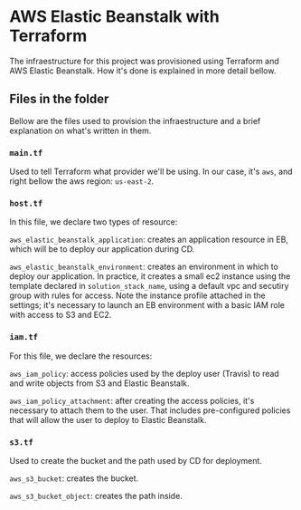 # AWS Elastic Beanstalk with Terraform

The infraestructure for this project was provisioned using Terraform and AWS Elastic Beanstalk. How it's done is explained in more detail bellow.

## Files in the folder

Bellow are the files used to provision the infraestructure and a brief explanation on what's written in them.

### `main.tf`

Used to tell Terraform what provider we'll be using. In our case, it's `aws`, and right bellow the aws region: `us-east-2`.

### `host.tf`

In this file, we declare two types of resource:

`aws_elastic_beanstalk_application`: creates an application resource in EB, which will be to deploy our application during CD.

`aws_elastic_beanstalk_environment`: creates an environment in which to deploy our application. In practice, it creates a small ec2 instance using the template declared in `solution_stack_name`, using a default vpc and secutiry group with rules for access. Note the instance profile attached in the settings; it's necessary to launch an EB environment with a basic IAM role with access to S3 and EC2.

### `iam.tf`

For this file, we declare the resources:

`aws_iam_policy`: access policies used by the deploy user (Travis) to read and write objects from S3 and Elastic Beanstalk.

`aws_iam_policy_attachment`: after creating the access policies, it's necessary to attach them to the user. That includes pre-configured policies that will allow the user to deploy to Elastic Beanstalk.

### `s3.tf`

Used to create the bucket and the path used by CD for deployment.

`aws_s3_bucket`: creates the bucket.

`aws_s3_bucket_object`: creates the path inside.